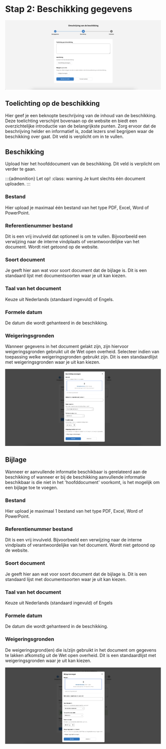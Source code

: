 <!-- markdownlint-disable MD024 -->

# Stap 2: Beschikking gegevens

![Afbeelding toont de tweede stap van de upload wizard van de balie](img/beschikking_2.png)

## Toelichting op de beschikking

Hier geef je een beknopte beschrijving van de inhoud van de beschikking. Deze toelichting verschijnt bovenaan op de website
en biedt een overzichtelijke introductie van de belangrijkste punten. Zorg ervoor dat de beschrijving helder en informatief is,
zodat lezers snel begrijpen waar de beschikking over gaat. Dit veld is verplicht om in te vullen.

## Beschikking

Upload hier het hoofddocument van de beschikking. Dit veld is verplicht om verder te gaan.

:::{admonition} Let op!
:class: warning
Je kunt slechts één document uploaden.
:::

### Bestand

Hier upload je maximaal één bestand van het type PDF, Excel, Word of PowerPoint.

### Referentienummer bestand

Dit is een vrij invulveld dat optioneel is om te vullen. Bijvoorbeeld een verwijzing naar de interne vindplaats of verantwoordelijke
van het document. Wordt niet getoond op de website.

### Soort document

Je geeft hier aan wat voor soort document dat de bijlage is. Dit is een standaard lijst met documentsoorten waar je uit kan kiezen.

### Taal van het document

Keuze uit Nederlands (standaard ingevuld) of Engels.

### Formele datum

De datum die wordt gehanteerd in de beschikking.

### Weigeringsgronden

Wanneer gegevens in het document gelakt zijn, zijn hiervoor weigeringsgronden gebruikt uit de Wet open overheid. Selecteer
indien van toepassing welke weigeringsgronden gebruikt zijn. Dit is een standaardlijst met weigeringsgronden waar je uit kan kiezen.

![Afbeelding toont de derde stap van de uploadwizard van de balie waarin de metadata voor het hoofddocument wordt ingevuld.](img/beschikking_3.png)

## Bijlage

Wanneer er aanvullende informatie beschikbaar is gerelateerd aan de beschikking of wanneer er bij de beschikking aanvullende
informatie beschikbaar is die niet in het 'hoofddocument' voorkomt, is het mogelijk om een bijlage toe te voegen.

### Bestand

Hier upload je maximaal 1 bestand van het type PDF, Excel, Word of PowerPoint.

### Referentienummer bestand

Dit is een vrij invulveld. Bijvoorbeeld een verwijzing naar de interne vindplaats of verantwoordelijke van het document.
Wordt niet getoond op de website.

### Soort document

Je geeft hier aan wat voor soort document dat de bijlage is. Dit is een standaard lijst met documentsoorten waar je uit kan kiezen.

### Taal van het document

Keuze uit Nederlands (standaard ingevuld) of Engels

### Formele datum

De datum die wordt gehanteerd in de beschikking.

### Weigeringsgronden

De weigeringsgrond(en) die is/zijn gebruikt in het document om gegevens te lakken afkomstig uit de Wet open overheid. Dit is
een standaardlijst met weigeringsgronden waar je uit kan kiezen.

![Afbeelding toont de upload wizard voor de bijlage](img/beschikking_bijlage.png)
